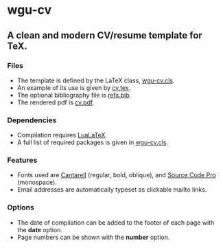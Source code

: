 # wgu-cv

## A clean and modern CV/resume template for TeX.

### Files
- The template is defined by the LaTeX class, [wgu-cv.cls].
- An example of its use is given by [cv.tex].
- The optional bibliography file is [refs.bib].
- The rendered pdf is [cv.pdf].

### Dependencies
- Compilation requires [LuaLaTeX].
- A full list of required packages is given in [wgu-cv.cls].

### Features
- Fonts used are [Cantarell] (regular, bold, oblique), and [Source Code Pro] (monospace).
- Email addresses are automatically typeset as clickable mailto links.

### Options
- The date of compilation can be added to the footer of each page with the **date** option.
- Page numbers can be shown with the **number** option.

[wgu-cv.cls]: ./wgu-cv.cls
[cv.tex]: ./cv.tex
[refs.bib]: ./refs.bib
[cv.pdf]: ./cv.pdf
[Source Code Pro]: https://ctan.org/tex-archive/fonts/sourcecodepro
[Cantarell]: https://ctan.org/pkg/cantarell
[LuaLaTeX]: http://www.luatex.org 
